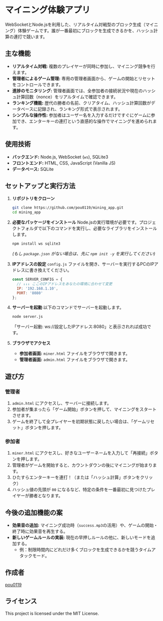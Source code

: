 # マイニング体験アプリ

WebSocketとNode.jsを利用した、リアルタイム対戦型のブロック生成（マイニング）体験ゲームです。誰が一番最初にブロックを生成できるかを、ハッシュ計算の連打で競います。

## 主な機能

* **リアルタイム対戦:** 複数のプレイヤーが同時に参加し、マイニング競争を行えます。
* **管理者によるゲーム管理:** 専用の管理者画面から、ゲームの開始とリセットをコントロールできます。
* **進捗のモニタリング:** 管理者画面では、全参加者の接続状況や現在のハッシュ計算回数（nonce）をリアルタイムで確認できます。
* **ランキング機能:** 歴代の勝者の名前、クリアタイム、ハッシュ計算回数がデータベースに記録され、ランキング形式で表示されます。
* **シンプルな操作性:** 参加者はユーザー名を入力するだけですぐにゲームに参加でき、エンターキーの連打という直感的な操作でマイニングを進められます。

## 使用技術

* **バックエンド:** Node.js, WebSocket (`ws`), SQLite3
* **フロントエンド:** HTML, CSS, JavaScript (Vanilla JS)
* **データベース:** SQLite

## セットアップと実行方法

1.  **リポジトリをクローン**
    ```sh
    git clone https://github.com/pou0119/mining_app.git
    cd mining_app
    ```

2.  **必要なパッケージをインストール**
    Node.jsの実行環境が必要です。プロジェクトフォルダで以下のコマンドを実行し、必要なライブラリをインストールします。
    ```sh
    npm install ws sqlite3
    ```
    *(もし `package.json` がない場合は、先に `npm init -y` を実行してください)*

3.  **IPアドレスの設定**
    `config.js` ファイルを開き、サーバーを実行するPCのIPアドレスに書き換えてください。
    ```javascript
    const SERVER_CONFIG = {
      // ↓↓↓ ここのIPアドレスをあなたの環境に合わせて変更
      IP: '192.168.1.10', 
      PORT: '8080'
    };
    ```

4.  **サーバーを起動**
    以下のコマンドでサーバーを起動します。
    ```sh
    node server.js
    ```
    「サーバー起動: ws://設定したIPアドレス:8080」と表示されれば成功です。

5.  **ブラウザでアクセス**
    * **参加者画面:** `miner.html` ファイルをブラウザで開きます。
    * **管理者画面:** `admin.html` ファイルをブラウザで開きます。

## 遊び方

### 管理者

1.  `admin.html` にアクセスし、サーバーに接続します。
2.  参加者が集まったら「ゲーム開始」ボタンを押して、マイニングをスタートさせます。
3.  ゲームを終了して全プレイヤーを初期状態に戻したい場合は、「ゲームリセット」ボタンを押します。

### 参加者

1.  `miner.html` にアクセスし、好きなユーザーネームを入力して「再接続」ボタンを押します。
2.  管理者がゲームを開始すると、カウントダウンの後にマイニングが始まります。
3.  ひたすらエンターキーを連打！（または「ハッシュ計算」ボタンをクリック）
4.  ハッシュ値の先頭が `00` になるなど、特定の条件を一番最初に見つけたプレイヤーが勝者となります。

## 今後の追加機能の案

* **効果音の追加:** マイニング成功時（`success.mp3`の活用）や、ゲームの開始・終了時に効果音を再生する。
* **新しいゲームルールの実装:** 現在の早押しルールの他に、新しいモードを追加する。
    * 例：制限時間内にどれだけ多くブロックを生成できるかを競うタイムアタックモード。
    

## 作成者

[pou0119](https://github.com/pou0119)

## ライセンス

This project is licensed under the MIT License.